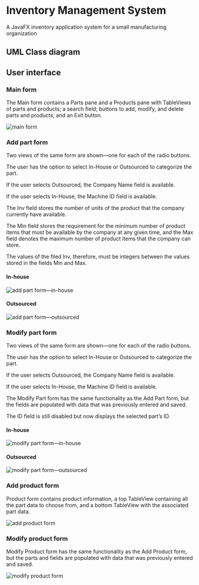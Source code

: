 # Inventory Management System
 A JavaFX inventory application system for a small manufacturing organization

## UML Class diagram



## User interface

### Main form

The Main form contains a Parts pane and a Products pane with TableViews of parts and products; a search field; buttons to add, modify, and delete parts and products; and an Exit button.

![main form](https://github.com/IdelsTak/inventory-management-system/blob/master/screenshots/main-form-screenshot_2022-01-24_17-11-37.png)

### Add part form

Two views of the same form are shown—one for each of the radio buttons.

The user has the option to select In-House or Outsourced to categorize the part.

If the user selects Outsourced, the Company Name field is available.

If the user selects In-House, the Machine ID field is available.

The Inv field stores the number of units of the product that the company currently have available.

The Min field stores the requirement for the minimum number of product items that must be available by the company at any given time, and the Max field denotes the maximum number of product items that the company can store.

The values of the filed Inv, therefore, must be integers between the values stored in the fields Min and Max.

#### In-house

![add part form—in-house](https://github.com/IdelsTak/inventory-management-system/blob/master/screenshots/inhouse-add-part-form-screenshot_2022-01-24_17-12-29.png)

#### Outsourced

![add part form—outsourced](https://github.com/IdelsTak/inventory-management-system/blob/master/screenshots/outsourced-add-part-form-screenshot_2022-01-24_17-13-05.png)

### Modify part form

Two views of the same form are shown—one for each of the radio buttons.

The user has the option to select In-House or Outsourced to categorize the part.

If the user selects Outsourced, the Company Name field is available.

If the user selects In-House, the Machine ID field is available.

The Modify Part form has the same functionality as the Add Part form, but the fields are populated with data that was previously entered and saved.

The ID field is still disabled but now displays the selected part’s ID.

#### In-house

![modify part form—in-house](https://github.com/IdelsTak/inventory-management-system/blob/master/screenshots/inhouse-modify-part-form-screenshot_2022-01-24_17-13-42.png)

#### Outsourced

![modify part form—outsourced](https://github.com/IdelsTak/inventory-management-system/blob/master/screenshots/outsourced-modify-part-form-screenshot_2022-01-24_17-14-08.png)

### Add product form

Product form contains product information, a top TableView containing all the part data to choose from, and a bottom TableView with the associated part data.

![add product form](https://github.com/IdelsTak/inventory-management-system/blob/master/screenshots/add-product-form-screenshot_2022-01-24_17-14-42.png)

### Modify product form

Modify Product form has the same functionality as the Add Product form, but the parts and fields are populated with data that was previously entered and saved.

![modify product form](https://github.com/IdelsTak/inventory-management-system/blob/master/screenshots/modify-product-form-screenshot_2022-01-24_17-15-05.png)
